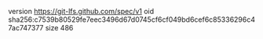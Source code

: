 version https://git-lfs.github.com/spec/v1
oid sha256:c7539b80529fe7eec3496d67d0745cf6cf049bd6cef6c85336296c47ac747377
size 486
